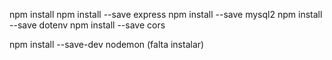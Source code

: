 npm install
npm install --save express
npm install --save mysql2
npm install --save dotenv
npm install --save cors

npm install --save-dev nodemon (falta instalar)
